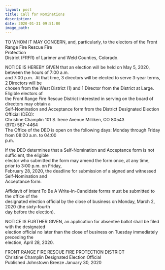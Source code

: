 ```yaml
---
layout: post
title: Call for Nominations
description:
date: 2020-01-31 09:51:00
image_path:
---
```


TO WHOM IT MAY CONCERN, and, particularly, to the electors of the Front Range Fire Rescue Fire&nbsp;<br>Protection<br>District (FRFR) of Larimer and Weld Counties, Colorado.

NOTICE IS HEREBY GIVEN that an election will be held on May 5, 2020, between the hours of 7:00 a.m.&nbsp;<br>and 7:00 p.m. &nbsp;At that time, 3 directors will be elected to serve 3-year terms, 2 Directors will be&nbsp;<br>chosen from the West District (1) and 1 Director from the District at Large. Eligible electors of&nbsp;<br>the Front Range Fire Rescue District interested in serving on the board of directors may obtain a&nbsp;<br>Self-Nomination and Acceptance form from the District Designated Election Official (DEO):<br>Christine Champlin 101 S. Irene Avenue Milliken, CO 80543<br>(970) 587-4464<br>The Office of the DEO is open on the following days: Monday through Friday from 08:00 a.m. to 04:00&nbsp;<br>p.m.

If the DEO determines that a Self-Nomination and Acceptance form is not sufficient, the eligible&nbsp;<br>elector who submitted the form may amend the form once, at any time, prior to 3:00 p.m. on Friday,&nbsp;<br>February 28, 2020, the deadline for submission of a signed and witnessed Self-Nomination and&nbsp;<br>Acceptance form.

Affidavit of Intent To Be A Write-In-Candidate forms must be submitted to the office of the&nbsp;<br>designated election official by the close of business on Monday, March 2, 2020 (the sixty-fourth&nbsp;<br>day before the election).

NOTICE IS FURTHER GIVEN, an application for absentee ballot shall be filed with the designated&nbsp;<br>election official no later than the close of business on Tuesday immediately preceding the&nbsp;<br>election, April 28, 2020.

FRONT RANGE FIRE RESCUE FIRE PROTECTION DISTRICT<br>Christine Champlin Designated Election Official<br>Published Johnstown Breeze January 30, 2020<br>&nbsp;

&nbsp;